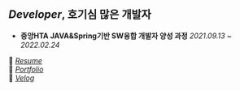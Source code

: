 ## *Developer*, 호기심 많은 개발자


* **중앙HTA JAVA&Spring기반 SW융합 개발자 양성 과정** <I>2021.09.13 ~ 2022.02.24</I>

🎈 <I>[Resume](https://www.notion.so/ef30d8e96496482c990244c494d6631e)</I>
<br/>
🔨 <I>[Portfolio](https://www.notion.so/portfolio-7009fab4e6d845eda30ea89362e2ca24)</I>
<br/>
📖 <I>[Velog](https://velog.io/@aloha006)</I>
